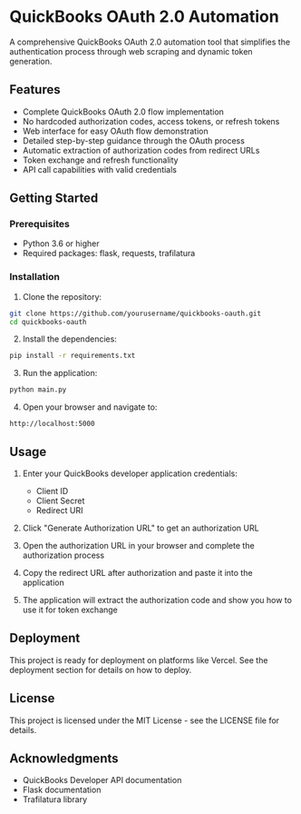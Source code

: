 # QuickBooks OAuth 2.0 Automation

A comprehensive QuickBooks OAuth 2.0 automation tool that simplifies the authentication process through web scraping and dynamic token generation.

## Features

- Complete QuickBooks OAuth 2.0 flow implementation
- No hardcoded authorization codes, access tokens, or refresh tokens
- Web interface for easy OAuth flow demonstration
- Detailed step-by-step guidance through the OAuth process
- Automatic extraction of authorization codes from redirect URLs
- Token exchange and refresh functionality
- API call capabilities with valid credentials

## Getting Started

### Prerequisites

- Python 3.6 or higher
- Required packages: flask, requests, trafilatura

### Installation

1. Clone the repository:
```bash
git clone https://github.com/yourusername/quickbooks-oauth.git
cd quickbooks-oauth
```

2. Install the dependencies:
```bash
pip install -r requirements.txt
```

3. Run the application:
```bash
python main.py
```

4. Open your browser and navigate to:
```
http://localhost:5000
```

## Usage

1. Enter your QuickBooks developer application credentials:
   - Client ID
   - Client Secret
   - Redirect URI

2. Click "Generate Authorization URL" to get an authorization URL

3. Open the authorization URL in your browser and complete the authorization process

4. Copy the redirect URL after authorization and paste it into the application

5. The application will extract the authorization code and show you how to use it for token exchange

## Deployment

This project is ready for deployment on platforms like Vercel. See the deployment section for details on how to deploy.

## License

This project is licensed under the MIT License - see the LICENSE file for details.

## Acknowledgments

- QuickBooks Developer API documentation
- Flask documentation
- Trafilatura library